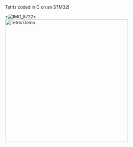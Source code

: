 Tetris coded in C on an STM32! 

<![IMG_8722](https://github.com/user-attachments/assets/0e254035-829c-4904-8808-3254f8afdda4)>
<img src="https://github.com/user-attachments/assets/0e254035-829c-4904-8808-3254f8afdda4" alt="Tetris Demo" width="400"/>
